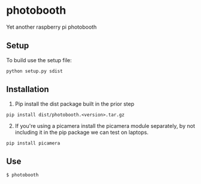 # photobooth
Yet another raspberry pi photobooth 


## Setup

To build use the setup file:
```
python setup.py sdist
```

## Installation 

1. Pip install the dist package built in the prior step
```
pip install dist/photobooth.<version>.tar.gz
```
2. If you're using a picamera install the picamera module separately, by not including it in the pip package we can test on laptops. 
```
pip install picamera
```

## Use
```
$ photobooth
```
